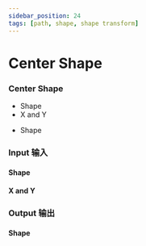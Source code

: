 ```yaml
---
sidebar_position: 24
tags: [path, shape, shape transform]
---
```


# Center Shape

<div className="patch-container">
    <div className="patch processor">
        <h3>Center Shape</h3>
        <ul className="inputs">
            <li>Shape</li>
            <li><span>X and Y</span></li>
        </ul>
        <ul className="outputs">
            <li>Shape</li>
        </ul>
    </div>
</div>

<div className="port-descriptions">
<div className="inputs">

### Input 输入

#### Shape

#### X and Y

</div>
<div className="outputs">

### Output 输出

#### Shape


</div>
</div>